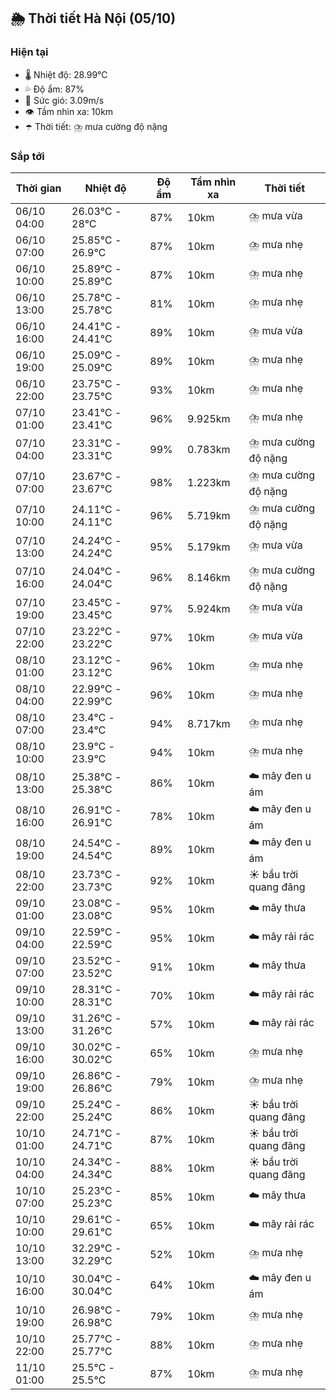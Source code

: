 ## 🌦️ Thời tiết Hà Nội (05/10)

### Hiện tại

- 🌡️ Nhiệt độ: 28.99℃
- 💦 Độ ẩm: 87%
- 💨 Sức gió: 3.09m/s
- 👁️ Tầm nhìn xa: 10km
- ☂️ Thời tiết: ⛈️ mưa cường độ nặng

### Sắp tới

| Thời gian | Nhiệt độ | Độ ẩm | Tầm nhìn xa | Thời tiết |
| --- | --- | --- | --- | --- |
| 06/10 04:00 | 26.03℃ - 28℃ | 87% | 10km | ⛈️ mưa vừa |
| 06/10 07:00 | 25.85℃ - 26.9℃ | 87% | 10km | ⛈️ mưa nhẹ |
| 06/10 10:00 | 25.89℃ - 25.89℃ | 87% | 10km | ⛈️ mưa nhẹ |
| 06/10 13:00 | 25.78℃ - 25.78℃ | 81% | 10km | ⛈️ mưa nhẹ |
| 06/10 16:00 | 24.41℃ - 24.41℃ | 89% | 10km | ⛈️ mưa vừa |
| 06/10 19:00 | 25.09℃ - 25.09℃ | 89% | 10km | ⛈️ mưa nhẹ |
| 06/10 22:00 | 23.75℃ - 23.75℃ | 93% | 10km | ⛈️ mưa nhẹ |
| 07/10 01:00 | 23.41℃ - 23.41℃ | 96% | 9.925km | ⛈️ mưa nhẹ |
| 07/10 04:00 | 23.31℃ - 23.31℃ | 99% | 0.783km | ⛈️ mưa cường độ nặng |
| 07/10 07:00 | 23.67℃ - 23.67℃ | 98% | 1.223km | ⛈️ mưa cường độ nặng |
| 07/10 10:00 | 24.11℃ - 24.11℃ | 96% | 5.719km | ⛈️ mưa cường độ nặng |
| 07/10 13:00 | 24.24℃ - 24.24℃ | 95% | 5.179km | ⛈️ mưa vừa |
| 07/10 16:00 | 24.04℃ - 24.04℃ | 96% | 8.146km | ⛈️ mưa cường độ nặng |
| 07/10 19:00 | 23.45℃ - 23.45℃ | 97% | 5.924km | ⛈️ mưa vừa |
| 07/10 22:00 | 23.22℃ - 23.22℃ | 97% | 10km | ⛈️ mưa vừa |
| 08/10 01:00 | 23.12℃ - 23.12℃ | 96% | 10km | ⛈️ mưa nhẹ |
| 08/10 04:00 | 22.99℃ - 22.99℃ | 96% | 10km | ⛈️ mưa nhẹ |
| 08/10 07:00 | 23.4℃ - 23.4℃ | 94% | 8.717km | ⛈️ mưa nhẹ |
| 08/10 10:00 | 23.9℃ - 23.9℃ | 94% | 10km | ⛈️ mưa nhẹ |
| 08/10 13:00 | 25.38℃ - 25.38℃ | 86% | 10km | ☁️ mây đen u ám |
| 08/10 16:00 | 26.91℃ - 26.91℃ | 78% | 10km | ☁️ mây đen u ám |
| 08/10 19:00 | 24.54℃ - 24.54℃ | 89% | 10km | ☁️ mây đen u ám |
| 08/10 22:00 | 23.73℃ - 23.73℃ | 92% | 10km | ☀️ bầu trời quang đãng |
| 09/10 01:00 | 23.08℃ - 23.08℃ | 95% | 10km | ☁️ mây thưa |
| 09/10 04:00 | 22.59℃ - 22.59℃ | 95% | 10km | ☁️ mây rải rác |
| 09/10 07:00 | 23.52℃ - 23.52℃ | 91% | 10km | ☁️ mây thưa |
| 09/10 10:00 | 28.31℃ - 28.31℃ | 70% | 10km | ☁️ mây rải rác |
| 09/10 13:00 | 31.26℃ - 31.26℃ | 57% | 10km | ☁️ mây rải rác |
| 09/10 16:00 | 30.02℃ - 30.02℃ | 65% | 10km | ⛈️ mưa nhẹ |
| 09/10 19:00 | 26.86℃ - 26.86℃ | 79% | 10km | ⛈️ mưa nhẹ |
| 09/10 22:00 | 25.24℃ - 25.24℃ | 86% | 10km | ☀️ bầu trời quang đãng |
| 10/10 01:00 | 24.71℃ - 24.71℃ | 87% | 10km | ☀️ bầu trời quang đãng |
| 10/10 04:00 | 24.34℃ - 24.34℃ | 88% | 10km | ☀️ bầu trời quang đãng |
| 10/10 07:00 | 25.23℃ - 25.23℃ | 85% | 10km | ☁️ mây thưa |
| 10/10 10:00 | 29.61℃ - 29.61℃ | 65% | 10km | ☁️ mây rải rác |
| 10/10 13:00 | 32.29℃ - 32.29℃ | 52% | 10km | ⛈️ mưa nhẹ |
| 10/10 16:00 | 30.04℃ - 30.04℃ | 64% | 10km | ☁️ mây đen u ám |
| 10/10 19:00 | 26.98℃ - 26.98℃ | 79% | 10km | ⛈️ mưa nhẹ |
| 10/10 22:00 | 25.77℃ - 25.77℃ | 88% | 10km | ⛈️ mưa nhẹ |
| 11/10 01:00 | 25.5℃ - 25.5℃ | 87% | 10km | ⛈️ mưa nhẹ |
